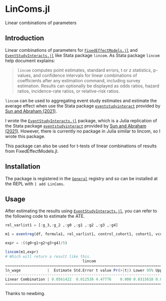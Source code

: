 # LinComs.jl
Linear combinations of parameters
## Introduction

Linear combinations of parameters for [`FixedEffectModels.jl`](https://github.com/FixedEffects/FixedEffectModels.jl) and [`EventStudyInteracts.jl`](https://github.com/xiaobaaaa/EventStudyInteracts.jl) like Stata package `lincom`. As Stata package `lincom` help document explains:

> `lincom` computes point estimates, standard errors, t or z statistics, p-values, and confidence intervals for linear combinations of coefficients after any estimation command, including survey estimation. Results can optionally be displayed as odds ratios, hazard ratios, incidence-rate ratios, or relative-risk ratios.

`lincom` can be used to aggregating event study estimates and estimate the average effect when use the Stata package [`eventstudyinteract`](https://github.com/lsun20/EventStudyInteract) provided by [Sun and Abraham (2021)](https://www.sciencedirect.com/science/article/abs/pii/S030440762030378X).

I wrote the [`EventStudyInteracts.jl`](https://github.com/FixedEffects/FixedEffectModels.jl) package, which is a Julia replication of the Stata package [`eventstudyinteract`](https://github.com/lsun20/EventStudyInteract) provided by [Sun and Abraham (2021)](https://www.sciencedirect.com/science/article/abs/pii/S030440762030378X). However, there is currently no package in Julia similar to lincom, so I wrote this package.

This package can also be used for t-tests of linear combinations of results from FixedEffectModels.jl.

## Installation

The package is registered in the [`General`](https://github.com/JuliaRegistries/General) registry and so can be installed at the REPL with `] add LinComs`.

## Usage

After estimating the results using [`EventStudyInteracts.jl`](https://github.com/FixedEffects/FixedEffectModels.jl), you can refer to the following code to estimate the ATE.

```julia
rel_varlist1 = [:g_3,:g_2 ,:g0 ,:g1 ,:g2 ,:g3 ,:g4]

m1 = eventreg(df, formula1, rel_varlist1, control_cohort1, cohort1, vcov1)

expr = :((g0+g1+g2+g3+g4)/5)

lincom(m1,expr)
# Which will return a result like this.
                                   lincom                                   
=============================================================================
ln_wage            |  Estimate Std.Error t value Pr(>|t|) Lower 95% Upper 95%
-----------------------------------------------------------------------------
Linear Combination | 0.0561422  0.012538 4.47776    0.000 0.0315618 0.0807226
=============================================================================
```

Thanks to newbing.
